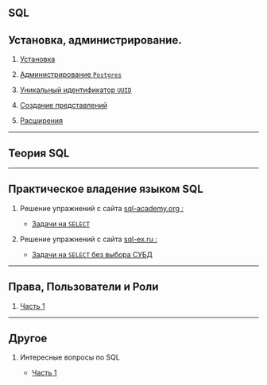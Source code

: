 SQL 
---

Установка, администрирование.
---

1) [Установка](Theory/install.md)

2) [Администрирование `Postgres`](Theory/lesson_1.md)

3) [Уникальный идентификатор `UUID`](Theory/uuid.md)

4) [Создание представлений](Theory/view.md)

5) [Расширения](Theory/app_1.md)


---
Теория SQL
---

___
Практическое владение языком SQL
---

1) Решение упражнений с сайта [sql-academy.org :](https://sql-academy.org/)
    - [Задачи на `SELECT`](Practice/sql-academy.org/SELECT/Exercises.md)


2) Решение упражнений с сайта [sql-ex.ru :](http://sql-ex.ru)
    - [Задачи на `SELECT` без выбора СУБД](Practice/sql-ex.ru/SELECT/Exercises.md)

---
Права, Пользователи и Роли
---

1) [Часть 1](Theory/users.md)

---
Другое
---

1) Интересные вопросы по SQL 
   
   - [Часть 1](Other/other_1.md)  
